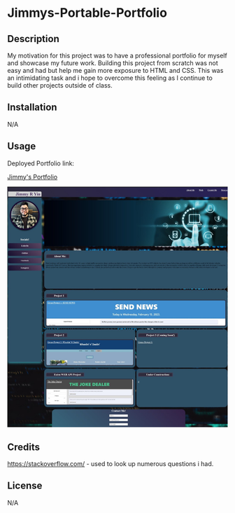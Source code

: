 # Jimmys-Portable-Portfolio

## Description

My motivation for this project was to have a professional portfolio for myself and showcase my future work.  Building this project from scratch was not easy and had but help me gain more exposure to HTML and CSS.  This was an intimidating task and i hope to overcome this feeling as I continue to build other projects outside of class.  




## Installation

N/A

## Usage
Deployed Portfolio link:

<a href="https://xkranze.github.io/Jimmys-Portfolio-V1/">Jimmy's Portfolio</a>

 ![alt tag](./assets/portfoliooooo.jpg)


## Credits
https://stackoverflow.com/ - used to look up numerous questions i had.

## License
N/A
